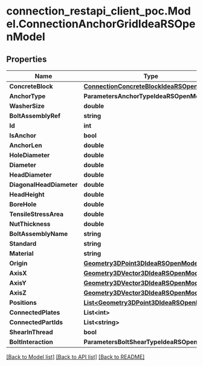 # connection_restapi_client_poc.Model.ConnectionAnchorGridIdeaRSOpenModel

## Properties

Name | Type | Description | Notes
------------ | ------------- | ------------- | -------------
**ConcreteBlock** | [**ConnectionConcreteBlockIdeaRSOpenModel**](ConnectionConcreteBlockIdeaRSOpenModel.md) |  | [optional] 
**AnchorType** | **ParametersAnchorTypeIdeaRSOpenModel** |  | [optional] 
**WasherSize** | **double** |  | [optional] 
**BoltAssemblyRef** | **string** |  | [optional] 
**Id** | **int** |  | [optional] 
**IsAnchor** | **bool** |  | [optional] 
**AnchorLen** | **double** |  | [optional] 
**HoleDiameter** | **double** |  | [optional] 
**Diameter** | **double** |  | [optional] 
**HeadDiameter** | **double** |  | [optional] 
**DiagonalHeadDiameter** | **double** |  | [optional] 
**HeadHeight** | **double** |  | [optional] 
**BoreHole** | **double** |  | [optional] 
**TensileStressArea** | **double** |  | [optional] 
**NutThickness** | **double** |  | [optional] 
**BoltAssemblyName** | **string** |  | [optional] 
**Standard** | **string** |  | [optional] 
**Material** | **string** |  | [optional] 
**Origin** | [**Geometry3DPoint3DIdeaRSOpenModel**](Geometry3DPoint3DIdeaRSOpenModel.md) |  | [optional] 
**AxisX** | [**Geometry3DVector3DIdeaRSOpenModel**](Geometry3DVector3DIdeaRSOpenModel.md) |  | [optional] 
**AxisY** | [**Geometry3DVector3DIdeaRSOpenModel**](Geometry3DVector3DIdeaRSOpenModel.md) |  | [optional] 
**AxisZ** | [**Geometry3DVector3DIdeaRSOpenModel**](Geometry3DVector3DIdeaRSOpenModel.md) |  | [optional] 
**Positions** | [**List&lt;Geometry3DPoint3DIdeaRSOpenModel&gt;**](Geometry3DPoint3DIdeaRSOpenModel.md) |  | [optional] 
**ConnectedPlates** | **List&lt;int&gt;** |  | [optional] 
**ConnectedPartIds** | **List&lt;string&gt;** |  | [optional] 
**ShearInThread** | **bool** |  | [optional] 
**BoltInteraction** | **ParametersBoltShearTypeIdeaRSOpenModel** |  | [optional] 

[[Back to Model list]](../README.md#documentation-for-models) [[Back to API list]](../README.md#documentation-for-api-endpoints) [[Back to README]](../README.md)

